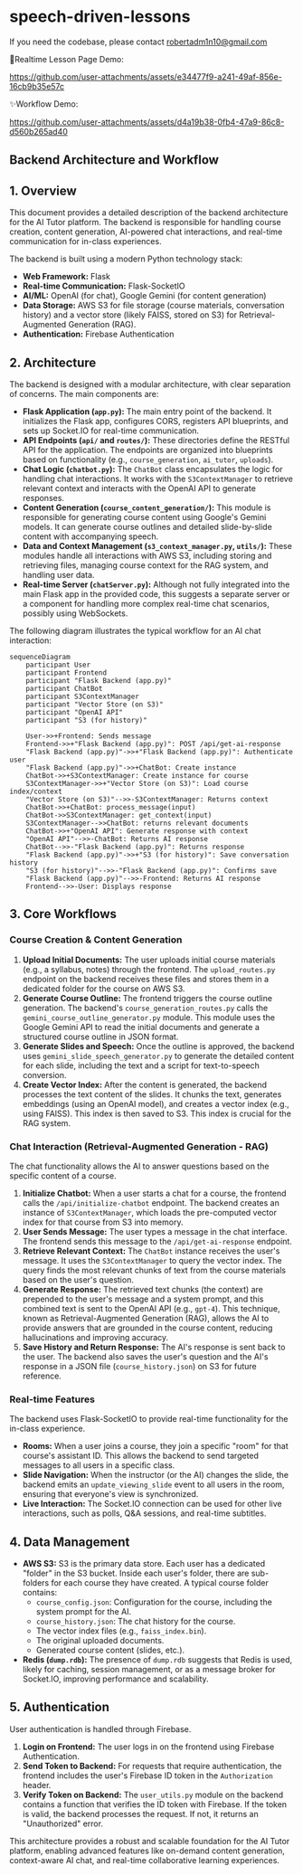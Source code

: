 # speech-driven-lessons
If you need the codebase, please contact robertadm1n10@gmail.com

🌟Realtime Lesson Page Demo:

https://github.com/user-attachments/assets/e34477f9-a241-49af-856e-16cb9b35e57c

✨Workflow Demo:

https://github.com/user-attachments/assets/d4a19b38-0fb4-47a9-86c8-d560b265ad40


## Backend Architecture and Workflow

## 1. Overview

This document provides a detailed description of the backend architecture for the AI Tutor platform. The backend is responsible for handling course creation, content generation, AI-powered chat interactions, and real-time communication for in-class experiences.

The backend is built using a modern Python technology stack:

-   **Web Framework:** Flask
-   **Real-time Communication:** Flask-SocketIO
-   **AI/ML:** OpenAI (for chat), Google Gemini (for content generation)
-   **Data Storage:** AWS S3 for file storage (course materials, conversation history) and a vector store (likely FAISS, stored on S3) for Retrieval-Augmented Generation (RAG).
-   **Authentication:** Firebase Authentication

## 2. Architecture

The backend is designed with a modular architecture, with clear separation of concerns. The main components are:

-   **Flask Application (`app.py`):** The main entry point of the backend. It initializes the Flask app, configures CORS, registers API blueprints, and sets up Socket.IO for real-time communication.
-   **API Endpoints (`api/` and `routes/`):** These directories define the RESTful API for the application. The endpoints are organized into blueprints based on functionality (e.g., `course_generation`, `ai_tutor`, `uploads`).
-   **Chat Logic (`chatbot.py`):** The `ChatBot` class encapsulates the logic for handling chat interactions. It works with the `S3ContextManager` to retrieve relevant context and interacts with the OpenAI API to generate responses.
-   **Content Generation (`course_content_generation/`):** This module is responsible for generating course content using Google's Gemini models. It can generate course outlines and detailed slide-by-slide content with accompanying speech.
-   **Data and Context Management (`s3_context_manager.py`, `utils/`):** These modules handle all interactions with AWS S3, including storing and retrieving files, managing course context for the RAG system, and handling user data.
-   **Real-time Server (`chatServer.py`):** Although not fully integrated into the main Flask app in the provided code, this suggests a separate server or a component for handling more complex real-time chat scenarios, possibly using WebSockets.

The following diagram illustrates the typical workflow for an AI chat interaction:

```mermaid
sequenceDiagram
    participant User
    participant Frontend
    participant "Flask Backend (app.py)"
    participant ChatBot
    participant S3ContextManager
    participant "Vector Store (on S3)"
    participant "OpenAI API"
    participant "S3 (for history)"

    User->>+Frontend: Sends message
    Frontend->>+"Flask Backend (app.py)": POST /api/get-ai-response
    "Flask Backend (app.py)"->>+"Flask Backend (app.py)": Authenticate user
    "Flask Backend (app.py)"->>+ChatBot: Create instance
    ChatBot->>+S3ContextManager: Create instance for course
    S3ContextManager->>+"Vector Store (on S3)": Load course index/context
    "Vector Store (on S3)"-->>-S3ContextManager: Returns context
    ChatBot->>+ChatBot: process_message(input)
    ChatBot->>S3ContextManager: get_context(input)
    S3ContextManager-->>ChatBot: returns relevant documents
    ChatBot->>+"OpenAI API": Generate response with context
    "OpenAI API"-->>-ChatBot: Returns AI response
    ChatBot-->>-"Flask Backend (app.py)": Returns response
    "Flask Backend (app.py)"->>+"S3 (for history)": Save conversation history
    "S3 (for history)"-->>-"Flask Backend (app.py)": Confirms save
    "Flask Backend (app.py)"-->>-Frontend: Returns AI response
    Frontend-->>-User: Displays response
```

## 3. Core Workflows

### Course Creation & Content Generation

1.  **Upload Initial Documents:** The user uploads initial course materials (e.g., a syllabus, notes) through the frontend. The `upload_routes.py` endpoint on the backend receives these files and stores them in a dedicated folder for the course on AWS S3.
2.  **Generate Course Outline:** The frontend triggers the course outline generation. The backend's `course_generation_routes.py` calls the `gemini_course_outline_generator.py` module. This module uses the Google Gemini API to read the initial documents and generate a structured course outline in JSON format.
3.  **Generate Slides and Speech:** Once the outline is approved, the backend uses `gemini_slide_speech_generator.py` to generate the detailed content for each slide, including the text and a script for text-to-speech conversion.
4.  **Create Vector Index:** After the content is generated, the backend processes the text content of the slides. It chunks the text, generates embeddings (using an OpenAI model), and creates a vector index (e.g., using FAISS). This index is then saved to S3. This index is crucial for the RAG system.

### Chat Interaction (Retrieval-Augmented Generation - RAG)

The chat functionality allows the AI to answer questions based on the specific content of a course.

1.  **Initialize Chatbot:** When a user starts a chat for a course, the frontend calls the `/api/initialize-chatbot` endpoint. The backend creates an instance of `S3ContextManager`, which loads the pre-computed vector index for that course from S3 into memory.
2.  **User Sends Message:** The user types a message in the chat interface. The frontend sends this message to the `/api/get-ai-response` endpoint.
3.  **Retrieve Relevant Context:** The `ChatBot` instance receives the user's message. It uses the `S3ContextManager` to query the vector index. The query finds the most relevant chunks of text from the course materials based on the user's question.
4.  **Generate Response:** The retrieved text chunks (the context) are prepended to the user's message and a system prompt, and this combined text is sent to the OpenAI API (e.g., `gpt-4`). This technique, known as Retrieval-Augmented Generation (RAG), allows the AI to provide answers that are grounded in the course content, reducing hallucinations and improving accuracy.
5.  **Save History and Return Response:** The AI's response is sent back to the user. The backend also saves the user's question and the AI's response in a JSON file (`course_history.json`) on S3 for future reference.

### Real-time Features

The backend uses Flask-SocketIO to provide real-time functionality for the in-class experience.

-   **Rooms:** When a user joins a course, they join a specific "room" for that course's assistant ID. This allows the backend to send targeted messages to all users in a specific class.
-   **Slide Navigation:** When the instructor (or the AI) changes the slide, the backend emits an `update_viewing_slide` event to all users in the room, ensuring that everyone's view is synchronized.
-   **Live Interaction:** The Socket.IO connection can be used for other live interactions, such as polls, Q&A sessions, and real-time subtitles.

## 4. Data Management

-   **AWS S3:** S3 is the primary data store. Each user has a dedicated "folder" in the S3 bucket. Inside each user's folder, there are sub-folders for each course they have created. A typical course folder contains:
    -   `course_config.json`: Configuration for the course, including the system prompt for the AI.
    -   `course_history.json`: The chat history for the course.
    -   The vector index files (e.g., `faiss_index.bin`).
    -   The original uploaded documents.
    -   Generated course content (slides, etc.).
-   **Redis (`dump.rdb`):** The presence of `dump.rdb` suggests that Redis is used, likely for caching, session management, or as a message broker for Socket.IO, improving performance and scalability.

## 5. Authentication

User authentication is handled through Firebase.

1.  **Login on Frontend:** The user logs in on the frontend using Firebase Authentication.
2.  **Send Token to Backend:** For requests that require authentication, the frontend includes the user's Firebase ID token in the `Authorization` header.
3.  **Verify Token on Backend:** The `user_utils.py` module on the backend contains a function that verifies the ID token with Firebase. If the token is valid, the backend processes the request. If not, it returns an "Unauthorized" error.

This architecture provides a robust and scalable foundation for the AI Tutor platform, enabling advanced features like on-demand content generation, context-aware AI chat, and real-time collaborative learning experiences. 
